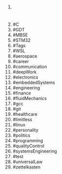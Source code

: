 1. #
1. #C
1. #GDT
1. #MBSE
1. #STM32
1. #Tags
1. #WSL
1. #aerospace
1. #career
1. #communication
1. #deepWork
1. #electronics
1. #embeddedSystems
1. #engineering
1. #finance
1. #fluidMechanics
1. #gcc
1. #git
1. #healthcare
1. #limitless
1. #linux
1. #personality
1. #politics
1. #programming
1. #qualityControl
1. #systemsEngineering
1. #test
1. #universalLaw
1. #zettelkasten
